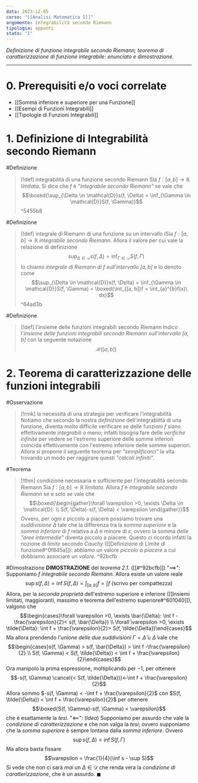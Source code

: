 ```yaml
---
data: 2023-12-05
corso: "[[Analisi Matematica I]]"
argomento: Integrabilità secondo Riemann
tipologia: appunti
stato: "1"
---
```

*Definizione di funzione integrabile secondo Riemann; teorema di caratterizzazione di funzione integrabile: enunciato e dimostrazione.*
- - -
# 0. Prerequisiti e/o voci correlate
- [[Somma inferiore e superiore per una Funzione]]
- [[Esempi di Funzioni Integrabili]]
- [[Tipologie di Funzioni Integrabili]]
# 1. Definizione di Integrabilità secondo Riemann
#Definizione 
> [!def] integrabilità di una funzione secondo Riemann
> Sia $f: [a,b] \longrightarrow \mathbb{R}$ *limitata*.
> Si dice che $f$ è *"integrabile secondo Riemann"* se vale che
> $$\boxed{\sup_{\Delta \in \mathcal{D}}s(f, \Delta) = \inf_{\Gamma \in \mathcal{D}}S(f, \Gamma)}$$
^5455b8

#Definizione 
> [!def] integrale di Riemann di una funzione su un intervallo
> ISia $f: [a, b] \longrightarrow \mathbb{R}$ *integrabile secondo Riemann*.
> Allora il valore per cui vale la relazione di definizione
> $$\sup_{\Delta \in \mathcal{D}}s(f, \Delta) = \inf_{\Gamma \in \mathcal{D}}S(f, \Gamma)$$
> lo chiamo *integrale di Riemann di $f$ sull'intervallo $[a, b]$* e lo denoto come
> $$\sup_{\Delta \in \mathcal{D}}s(f, \Delta) = \inf_{\Gamma \in \mathcal{D}}S(f, \Gamma) = \boxed{\int_{[a, b]}f = \int_{a}^{b}f(x)\  dx}$$
^64ad3b

#Definizione 
> [!def] l'insieme delle funzioni integrabili secondo Riemann
> Indico l'*insieme delle funzioni integrabili secondo Riemann sull'intervallo $[a, b]$* con la seguente notazione
> $$\mathcal{R}([a, b])$$
# 2. Teorema di caratterizzazione delle funzioni integrabili
#Osservazione 
> [!rmk] la necessità di una strategia per verificare l'integrabilità
> Notiamo che secondo la nostra *definizione* dell'integrabilità di una funzione, diventa molto difficile verificare se delle funzioni $f$ siano effettivamente *integrabili* o meno; infatti bisogna fare delle *verifiche infinite* per vedere se l'estremo superiore delle somme inferiori coincida effettivamente con l'estremo inferiore delle somme superiori.
> Allora si propone il seguente teorema per *"semplificarci"* la vita trovando un modo per raggirare questi *"calcoli infiniti"*.

#Teorema 
> [!thm] condizione necessaria e sufficiente per l'integrabilità secondo Riemann
> Sia $f:[a,b] \longrightarrow \mathbb{R}$ *limitata*.
> Allora $f$ è *integrabile secondo Riemann* se e solo se vale che
> $$\boxed{\begin{gather}\forall \varepsilon >0, \exists \Delta \in \mathcal{D}: \\ S(f, \Delta)-s(f, \Delta) < \varepsilon \end{gather}}$$
> Ovvero, per ogni $\varepsilon$ piccolo a piacere possiamo trovare una *suddivisione* $\Delta$ tale che la differenza tra la *somma superiore* e la *somma inferiore* di $f$ relativa a $\Delta$ è minore di $\varepsilon$; ovvero la somma delle *"aree intermedie"* diventa piccolo a piacere.
> Questo ci ricorda infatti la nozione di *limite* secondo *Cauchy* ([[Definizione di Limite di funzione#^0f845a]]): abbiamo un valore *piccolo a piacere* a cui dobbiamo associare un *valore*.
^92bcfb

#Dimostrazione 
**DIMOSTRAZIONE** del *teorema 2.1.* ([[#^92bcfb]])
"$\implies$": Supponiamo $f$ *integrabile secondo Riemann*.
Allora esiste un valore reale
$$\sup s(f, \Delta) = \inf  S(f, \Delta) = \int_{[a,b]}f = \int f \text{ (scrivo per compattezza)}$$
Allora, per la *seconda proprietà* dell'estremo superiore e inferiore ([[Insiemi limitati, maggioranti, massimo e teorema dell'estremo superiore#^601040]]), valgono che
$$\begin{cases}\forall \varepsilon >0, \exists \bar{\Delta}: \int f - \frac{\varepsilon}{2}< s(f, \bar{\Delta})  \\ \forall \varepsilon >0, \exists \tilde{\Delta}: \int f + \frac{\varepsilon}{2}> S(f, \tilde{\Delta})\end{cases}$$
Ma allora prendendo *l'unione delle due suddivisioni* $\Gamma = \bar{\Delta} \cup \tilde{\Delta}$ vale che
$$\begin{cases}s(f, \Gamma) > s(f, \bar{\Delta}) > \int f -\frac{\varepsilon}{2} \\ S(f, \Gamma) < S(f, \tilde{\Delta}) < \int f + \frac{\varepsilon}{2}\end{cases}$$
Ora manipolo la prima espressione, moltiplicando per $-1$, per ottenere
$$-s(f, \Gamma) \cancel{< S(f, \tilde{\Delta})}<-\int f + \frac{\varepsilon}{2}$$
Allora sommo $-s(f, \Gamma) < -\int f + \frac{\varepsilon}{2}$ con $S(f, \tilde{\Delta}) < \int f + \frac{\varepsilon}{2}$ per ottenere
$$\boxed{S(f, \Gamma)-s(f, \Gamma) < \varepsilon}$$
che è esattamente la *tesi*.
"$\impliedby$": (*Idea*) Supponiamo per assurdo che vale la *condizione di caratterizzazione* e che non valga la *tesi*; ovvero supponiamo che la *somma superiore* è sempre lontana dalla *somma inferiore*. Ovvero
$$\sup s(f, \Delta) < \inf S(f, \Gamma)$$
Ma allora basta fissare 
$$\varepsilon = \frac{1}{4}(\inf s - \sup S)$$
Si vede che non ci sarà *mai* un $\Delta \in \mathcal{D}$ che renda vera la *condizione di caratterizzazione*, che è un assurdo. $\blacksquare$

